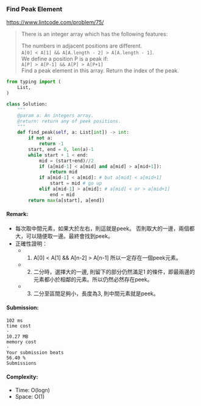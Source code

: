 ### Find Peak Element
https://www.lintcode.com/problem/75/
>There is an integer array which has the following features:
>
>The numbers in adjacent positions are different.\
>`A[0] < A[1] && A[A.length - 2] > A[A.length - 1]`.\
>We define a position P is a peak if:\
>`A[P] > A[P-1] && A[P] > A[P+1]`\
>Find a peak element in this array. Return the index of the peak.

```python
from typing import (
    List,
)

class Solution:
    """
    @param a: An integers array.
    @return: return any of peek positions.
    """
    def find_peak(self, a: List[int]) -> int:
        if not a:
            return -1
        start, end = 0, len(a)-1
        while start + 1 < end:
            mid = (start+end)//2
            if (a[mid-1] < a[mid] and a[mid] > a[mid+1]):
                return mid
            if a[mid-1] < a[mid]: # but a[mid] < a[mid+1]
                start = mid # go up
            elif a[mid-1] > a[mid]: # a[mid] < or > a[mid+1]
                end = mid
        return max(a[start], a[end])
```
#### Remark:
- 每次取中間元素，如果大於左右，則這就是peek。
  否則取大的一邊，兩個都大，可以隨便取一邊。最終會找到peek。
- 正確性證明：
  - 1. A[0] < A[1] && A[n-2] > A[n-1] 所以一定存在一個peek元素。
  - 2. 二分時，選擇大的一邊, 則留下的部分仍然滿足1 的條件，即最兩邊的元素都小於相鄰的元素。所以仍然必然存在peek。
  - 3. 二分至區間足夠小，長度為3, 則中間元素就是peek。
#### Submission:
```
102 ms
time cost
·
10.27 MB
memory cost
·
Your submission beats
56.40 %
Submissions
```
#### Complexity:
- Time: O(logn)
- Space: O(1)
